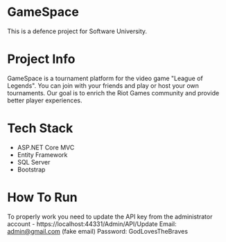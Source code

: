 # GameSpace
This is а defence project for Software University.

# Project Info
GameSpace is a tournament platform for the video game "League of Legends". You can join with your friends and play or host your own tournaments. Our goal is to enrich the Riot Games community and provide better player experiences.

# Tech Stack
- ASP.NET Core MVC
- Entity Framework
- SQL Server
- Bootstrap

# How To Run
To properly work you need to update the API key from the administrator account - https://localhost:44331/Admin/API/Update
Email: admin@gmail.com (fake email)
Password: GodLovesTheBraves

